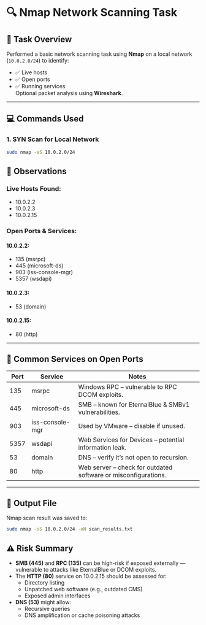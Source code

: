 # 🔍 Nmap Network Scanning Task

## 📝 Task Overview
Performed a basic network scanning task using **Nmap** on a local network (`10.0.2.0/24`) to identify:
- ✅ Live hosts
- ✅ Open ports
- ✅ Running services  
Optional packet analysis using **Wireshark**.

---

## 💻 Commands Used

### 1. SYN Scan for Local Network
```bash
sudo nmap -sS 10.0.2.0/24
```

## 🔎 Observations

### Live Hosts Found:
- 10.0.2.2  
- 10.0.2.3  
- 10.0.2.15  

### Open Ports & Services:
#### 10.0.2.2:
- 135 (msrpc)
- 445 (microsoft-ds)
- 903 (iss-console-mgr)
- 5357 (wsdapi)

#### 10.0.2.3:
- 53 (domain)

#### 10.0.2.15:
- 80 (http)

---

## 🧠 Common Services on Open Ports

| Port | Service         | Notes                                                              |
|------|------------------|--------------------------------------------------------------------|
| 135  | msrpc            | Windows RPC – vulnerable to RPC DCOM exploits.                    |
| 445  | microsoft-ds     | SMB – known for EternalBlue & SMBv1 vulnerabilities.              |
| 903  | iss-console-mgr  | Used by VMware – disable if unused.                               |
| 5357 | wsdapi           | Web Services for Devices – potential information leak.            |
| 53   | domain           | DNS – verify it’s not open to recursion.                          |
| 80   | http             | Web server – check for outdated software or misconfigurations.    |

---



## 💾 Output File

Nmap scan result was saved to:

```bash
sudo nmap -sS 10.0.2.0/24 -oN scan_results.txt
```
## ⚠️ Risk Summary

- **SMB (445)** and **RPC (135)** can be high-risk if exposed externally — vulnerable to attacks like EternalBlue or DCOM exploits.
- The **HTTP (80)** service on 10.0.2.15 should be assessed for:
  - Directory listing
  - Unpatched web software (e.g., outdated CMS)
  - Exposed admin interfaces
- **DNS (53)** might allow:
  - Recursive queries
  - DNS amplification or cache poisoning attacks
